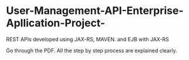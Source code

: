 # User-Management-API-Enterprise-Apllication-Project-
REST APIs developed using JAX-RS, MAVEN. and EJB with JAX-RS


Go through the PDF.
All the step by step process are explained clearly.
